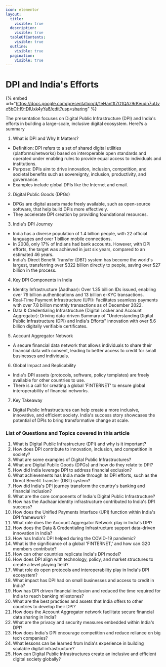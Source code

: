```yaml
---
icon: elementor
layout:
  title:
    visible: true
  description:
    visible: true
  tableOfContents:
    visible: true
  outline:
    visible: true
  pagination:
    visible: true
---
```


# DPI and India's Efforts

{% embed url="https://docs.google.com/presentation/d/1eHantftZO1QAz9rKeudn7uUve5bOI-I9-DIUxk4yYa8/edit?usp=sharing" %}



The presentation focuses on Digital Public Infrastructure (DPI) and India's efforts in building a large-scale, inclusive digital ecosystem. Here?s a summary

1. What is DPI and Why It Matters?

* Definition: DPI refers to a set of shared digital utilities (platforms/networks) based on interoperable open standards and operated under enabling rules to provide equal access to individuals and institutions.
* Purpose: DPIs aim to drive innovation, inclusion, competition, and societal benefits such as sovereignty, inclusion, productivity, and governance.
* Examples include global DPIs like the Internet and email.

2. Digital Public Goods (DPGs)

* DPGs are digital assets made freely available, such as open-source software, that help build DPIs more effectively.
* They accelerate DPI creation by providing foundational resources.

3. India's DPI Journey

* India has a diverse population of 1.4 billion people, with 22 official languages and over 1 billion mobile connections.
* In 2008, only 17% of Indians had bank accounts. However, with DPI efforts, the target was achieved in just six years, compared to an estimated 46 years.
* India's Direct Benefit Transfer (DBT) system has become the world's largest, transferring over $322 billion directly to people, saving over $27 billion in the process.

4. Key DPI Components in India

* Identity Infrastructure (Aadhaar): Over 1.35 billion IDs issued, enabling over 79 billion authentications and 13 billion e-KYC transactions.
* Real-Time Payment Infrastructure (UPI): Facilitates seamless payments with over 7.8 billion monthly transactions as of December 2022.
* Data & Credentialing Infrastructure (Digital Locker and Account Aggregator): Driving data-driven Summary of "Understanding Digital Public Infrastructure (DPI) and India's Efforts" innovation with over 5.6 billion digitally verifiable certificates.

5. Account Aggregator Network

* A secure financial data network that allows individuals to share their financial data with consent, leading to better access to credit for small businesses and individuals.

6. Global Impact and Replicability

* India's DPI assets (protocols, software, policy templates) are freely available for other countries to use.
* There is a call for creating a global 'FINTERNET' to ensure global interoperability of financial networks.

7. Key Takeaway

* Digital Public Infrastructures can help create a more inclusive, innovative, and efficient society. India's success story showcases the potential of DPIs to bring transformative change at scale.

### List of Questions and Topics covered in this article

1. What is Digital Public Infrastructure (DPI) and why is it important?
2. How does DPI contribute to innovation, inclusion, and competition in society?
3. What are some examples of Digital Public Infrastructures?
4. What are Digital Public Goods (DPGs) and how do they relate to DPI?
5. How did India leverage DPI to address financial exclusion?
6. What achievements has India made through its DPI efforts, such as the Direct Benefit Transfer (DBT) system?
7. How did India's DPI journey transform the country's banking and financial inclusion?
8. What are the core components of India's Digital Public Infrastructure?
9. How has the Aadhaar identity infrastructure contributed to India's DPI success?
10. How does the Unified Payments Interface (UPI) function within India's DPI framework?
11. What role does the Account Aggregator Network play in India's DPI?
12. How does the Data & Credentialing Infrastructure support data-driven innovation in India?
13. How has India's DPI helped during the COVID-19 pandemic?
14. What is the significance of a global 'FINTERNET,' and how can G20 members contribute?
15. How can other countries replicate India's DPI model?
16. How does DPI align with technology, policy, and market structures to create a level playing field?
17. What role do open protocols and interoperability play in India's DPI ecosystem?
18. What impact has DPI had on small businesses and access to credit in India?
19. How has DPI driven financial inclusion and reduced the time required for India to reach banking milestones?
20. What are the best practices and assets that India offers to other countries to develop their DPI?
21. How does the Account Aggregator network facilitate secure financial data sharing in India?
22. What are the privacy and security measures embedded within India's DPI?
23. How does India's DPI encourage competition and reduce reliance on big tech companies?
24. What lessons can be learned from India's experience in building scalable digital infrastructure?
25. How can Digital Public Infrastructures create an inclusive and efficient digital society globally?
